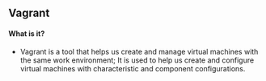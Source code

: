 ## Vagrant

#### What is it?

- Vagrant is a tool that helps us create and manage virtual machines with the same work environment; It is used to help us create and configure virtual machines with characteristic and component configurations.
